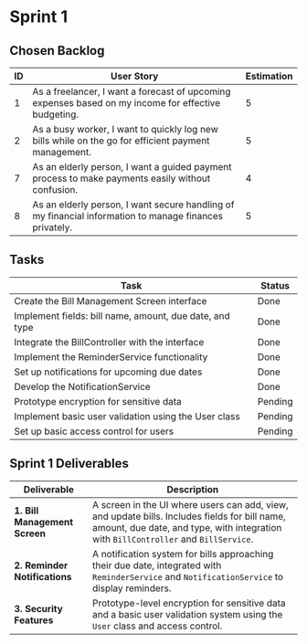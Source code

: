 # Sprint 1

## Chosen Backlog

| ID  | User Story                                                                                                 | Estimation |
|-----|------------------------------------------------------------------------------------------------------------|------------|
| 1   | As a freelancer, I want a forecast of upcoming expenses based on my income for effective budgeting.        | 5          |
| 2   | As a busy worker, I want to quickly log new bills while on the go for efficient payment management.        | 5          |
| 7   | As an elderly person, I want a guided payment process to make payments easily without confusion.           | 4          |
| 8   | As an elderly person, I want secure handling of my financial information to manage finances privately.     | 5          |


## Tasks

| Task                                         | Status   |
|----------------------------------------------|----------|
| Create the Bill Management Screen interface  | Done  |
| Implement fields: bill name, amount, due date, and type | Done  |
| Integrate the BillController with the interface | Done  |
| Implement the ReminderService functionality  | Done  |
| Set up notifications for upcoming due dates  | Done  |
| Develop the NotificationService              | Done  |
| Prototype encryption for sensitive data      | Pending  |
| Implement basic user validation using the User class | Pending  |
| Set up basic access control for users        | Pending  |

## Sprint 1 Deliverables

| Deliverable           | Description                                                                                                                 |
|-----------------------|-----------------------------------------------------------------------------------------------------------------------------|
| **1. Bill Management Screen**    | A screen in the UI where users can add, view, and update bills. Includes fields for bill name, amount, due date, and type, with integration with `BillController` and `BillService`. |
| **2. Reminder Notifications**    | A notification system for bills approaching their due date, integrated with `ReminderService` and `NotificationService` to display reminders.   |
| **3. Security Features**         | Prototype-level encryption for sensitive data and a basic user validation system using the `User` class and access control.                  |

